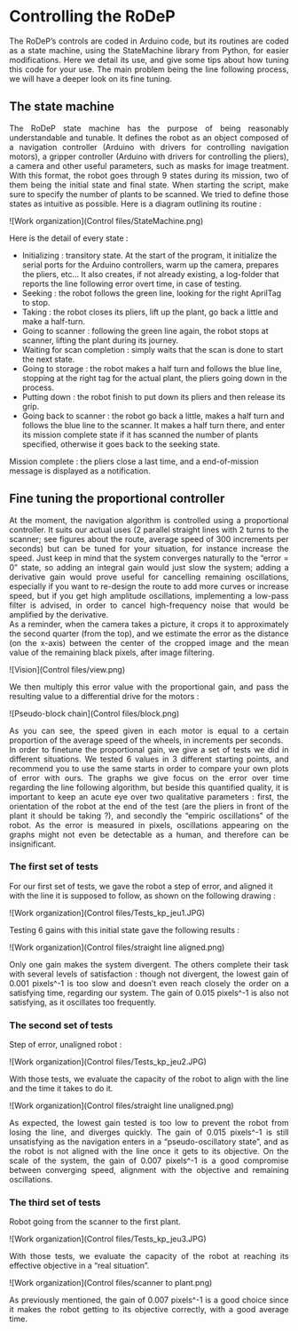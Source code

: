# Controlling the RoDeP

<p align = justify>The RoDeP’s controls are coded in Arduino code, but its routines are coded as a state machine, using the StateMachine library from Python, for easier modifications. Here we detail its use, and give some tips about how tuning this code for your use. The main problem being the line following process, we will have a deeper look on its fine tuning.<br/></p>

## The state machine

<p align = justify>The RoDeP state machine has the purpose of being reasonably understandable and tunable. It defines the robot as an object composed of a navigation controller (Arduino with drivers for controlling navigation motors), a gripper controller (Arduino with drivers for controlling the pliers), a camera and other useful parameters, such as masks for image treatment. 
	With this format, the robot goes through 9 states during its mission, two of them being the initial state and final state. When starting the script, make sure to specify the number of plants to be scanned.
	We tried to define those states as intuitive as possible. Here is a diagram outlining its routine : <br/></p>

![Work organization](Control files/StateMachine.png)

<p align = justify>Here is the detail of every state :
<ul>
    <li>Initializing : transitory state. At the start of the program, it initialize the serial ports for the Arduino controllers, warm up the camera, prepares the pliers, etc… It also creates, if not already existing, a log-folder that reports the line following error overt time, in case of testing.</li>

   <li>Seeking : the robot follows the green line, looking for the right AprilTag to stop.</li>

   <li>Taking : the robot closes its pliers, lift up the plant, go back a little and make a half-turn.</li>

   <li>Going to scanner : following the green line again, the robot stops at scanner, lifting the plant during its journey.</li>

   <li>Waiting for scan completion : simply waits that the scan is done to start the next state.</li>

   <li>Going to storage : the robot makes a half turn and follows the blue line, stopping at the right tag for the actual plant, the pliers going down in the process.</li>

   <li>Putting down : the robot finish to put down its pliers and then release its grip.</li>

   <li>Going back to scanner : the robot go back a little, makes a half turn and follows the blue line to the scanner. It makes a half turn there, and enter its mission complete state if it has scanned the number of plants specified, otherwise it goes back to the seeking state.</li>
</ul>

Mission complete : the pliers close a last time, and a end-of-mission message is displayed as a notification. <br/></p>

## Fine tuning the proportional controller
<p align = justify>At the moment, the navigation algorithm is controlled using a proportional controller. It suits our actual uses (2 parallel straight lines with 2 turns to the scanner; see figures about the route, average speed of 300 increments per seconds) but can be tuned for your situation, for instance increase the speed. Just keep in mind that the system converges naturally to the “error = 0” state, so adding an integral gain would just slow the system; adding a derivative gain would prove useful for cancelling remaining oscillations, especially if you want to re-design the route to add more curves or increase speed, but if you get high amplitude oscillations, implementing a low-pass filter is advised, in order to cancel high-frequency noise that would be amplified by the derivative.
<br/>
As a reminder, when the camera takes a picture, it crops it to approximately the second quarter (from the top), and we estimate the error as the distance (on the x-axis) between the center of the cropped image and the mean value of the remaining black pixels, after image filtering.<br/></p>

![Vision](Control files/view.png)

<p align = justify>We then multiply this error value with the proportional gain, and pass the resulting value to a differential drive for the motors : <br/></p>

![Pseudo-block chain](Control files/block.png)

<p align = justify>As you can see, the speed given in each motor is equal to a certain proportion of the average speed of the wheels, in increments per seconds.<br/>
In order to finetune the proportional gain, we give a set of tests we did in different situations. We tested 6 values in 3 different starting points, and recommend you to use the same starts in order to compare your own plots of error with ours. The graphs we give focus on the error over time regarding the line following algorithm, but beside this quantified quality, it is important to keep an acute eye over two qualitative parameters : first, the orientation of the robot at the end of the test (are the pliers in front of the plant it should be taking ?), and secondly the “empiric oscillations” of the robot. As the error is measured in pixels, oscillations appearing on the graphs might not even be detectable as a human, and therefore can be insignificant.<br/></p>

### The first set of tests
</p align = justify>For our first set of tests, we gave the robot a step of error, and aligned it with the line it is supposed to follow, as shown on the following drawing : <br/></p>

![Work organization](Control files/Tests_kp_jeu1.JPG)

<p align = justify>Testing 6 gains with this initial state gave the following results : <br/></p>

![Work organization](Control files/straight line aligned.png)

<p align = justify>Only one gain makes the system divergent. The others complete their task with several levels of satisfaction : though not divergent, the lowest gain of 0.001 pixels^-1 is too slow and doesn’t even reach closely the order on a satisfying time, regarding our system. The gain of 0.015 pixels^-1 is also not satisfying, as it oscillates too frequently. <br/></p>

### The second set of tests
</p align = justify>Step of error, unaligned robot :<br/></p>

![Work organization](Control files/Tests_kp_jeu2.JPG)

<p align = justify>With those tests, we evaluate the capacity of the robot to align with the line and the time it takes to do it. <br/></p>

![Work organization](Control files/straight line unaligned.png)

<p align = justify>As expected, the lowest gain tested is too low to prevent the robot from losing the line, and diverges quickly. The gain of 0.015 pixels^-1 is still unsatisfying as the navigation enters in a “pseudo-oscillatory state”, and as the robot is not aligned with the line once it gets to its objective. On the scale of the system, the gain of 0.007 pixels^-1 is a good compromise between converging speed, alignment with the objective and remaining oscillations.<br/></p>

### The third set of tests

</p aligny = justify>Robot going from the scanner to the first plant.<br/></p>

![Work organization](Control files/Tests_kp_jeu3.JPG)

<p align = justify>With those tests, we evaluate the capacity of the robot at reaching its effective objective in a “real situation”.</br></p>

![Work organization](Control files/scanner to plant.png)

<p align = justify>As previously mentioned, the gain of 0.007 pixels^-1 is a good choice since it makes the robot getting to its objective correctly, with a good average time.<br/></p>
